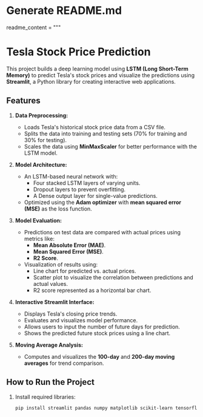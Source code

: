 # Generate README.md
readme_content = """
# Tesla Stock Price Prediction

This project builds a deep learning model using **LSTM (Long Short-Term Memory)** to predict Tesla's stock prices and visualize the predictions using **Streamlit**, a Python library for creating interactive web applications.

## Features

1. **Data Preprocessing:**
   - Loads Tesla's historical stock price data from a CSV file.
   - Splits the data into training and testing sets (70% for training and 30% for testing).
   - Scales the data using **MinMaxScaler** for better performance with the LSTM model.

2. **Model Architecture:**
   - An LSTM-based neural network with:
     - Four stacked LSTM layers of varying units.
     - Dropout layers to prevent overfitting.
     - A Dense output layer for single-value predictions.
   - Optimized using the **Adam optimizer** with **mean squared error (MSE)** as the loss function.

3. **Model Evaluation:**
   - Predictions on test data are compared with actual prices using metrics like:
     - **Mean Absolute Error (MAE)**.
     - **Mean Squared Error (MSE)**.
     - **R2 Score**.
   - Visualization of results using:
     - Line chart for predicted vs. actual prices.
     - Scatter plot to visualize the correlation between predictions and actual values.
     - R2 score represented as a horizontal bar chart.

4. **Interactive Streamlit Interface:**
   - Displays Tesla's closing price trends.
   - Evaluates and visualizes model performance.
   - Allows users to input the number of future days for prediction.
   - Shows the predicted future stock prices using a line chart.

5. **Moving Average Analysis:**
   - Computes and visualizes the **100-day** and **200-day moving averages** for trend comparison.

## How to Run the Project

1. Install required libraries:
   ```bash
   pip install streamlit pandas numpy matplotlib scikit-learn tensorflow
